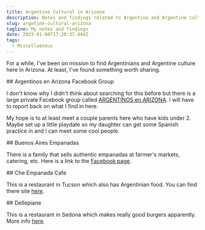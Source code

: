 ```yaml
---
title: Argentine Cultural in Arizona
description: Notes and findings related to Argentina and Argentine cultural in Arizona.
slug: argetine-cultural-arizona
tagline: My notes and findings
date: 2023-01-08T17:20:37.044Z
tags:
  - Miscellaenous
---
```

F﻿or a while, I've been on mission to find Argentinians and Argentine culture here in Arizona. At least, I've found something worth sharing.

#﻿# Argentinos en Arizona Facebook Group

I﻿ don't know why I didn't think about searching for this before but there is a large private Facebook group called [ARGENTINOS en ARIZONA](https://www.facebook.com/groups/103538341383/). I will have to report back on what I find in here.

M﻿y hope is to at least meet a couple parents here who have kids under 2. Maybe set up a little playdate so my daughter can get some Spanish practice in and I can meet some cool people.

#﻿# Buenos Aires Empanadas

T﻿here is a family that sells authentic empanadas at farmer's markets, catering, etc. Here is a link to the [Facebook page](https://www.facebook.com/laequinaargentina/).

#﻿# Che Empanada Cafe

T﻿his is a restaurant in Tucson which also has Argentinian food. You can find there site [here](https://checafeusa.com/).

#﻿# Dellepiane

T﻿his is a restaurant in Sedona which makes really good burgers apparently. More info [here](https://sedona.org/sedona-restaurants/dellepiane-sedona/).


